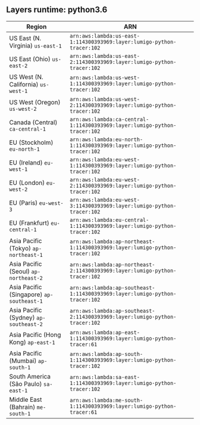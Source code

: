 Layers runtime: python3.6
----
| Region | ARN |
| --- | --- |
|US East (N. Virginia)  `us-east-1`|`arn:aws:lambda:us-east-1:114300393969:layer:lumigo-python-tracer:102`|
|US East (Ohio)  `us-east-2`|`arn:aws:lambda:us-east-2:114300393969:layer:lumigo-python-tracer:102`|
|US West (N. California)  `us-west-1`|`arn:aws:lambda:us-west-1:114300393969:layer:lumigo-python-tracer:102`|
|US West (Oregon)  `us-west-2`|`arn:aws:lambda:us-west-2:114300393969:layer:lumigo-python-tracer:102`|
|Canada (Central)  `ca-central-1`|`arn:aws:lambda:ca-central-1:114300393969:layer:lumigo-python-tracer:102`|
|EU (Stockholm)  `eu-north-1`|`arn:aws:lambda:eu-north-1:114300393969:layer:lumigo-python-tracer:102`|
|EU (Ireland)  `eu-west-1`|`arn:aws:lambda:eu-west-1:114300393969:layer:lumigo-python-tracer:102`|
|EU (London)  `eu-west-2`|`arn:aws:lambda:eu-west-2:114300393969:layer:lumigo-python-tracer:102`|
|EU (Paris)  `eu-west-3`|`arn:aws:lambda:eu-west-3:114300393969:layer:lumigo-python-tracer:102`|
|EU (Frankfurt)  `eu-central-1`|`arn:aws:lambda:eu-central-1:114300393969:layer:lumigo-python-tracer:102`|
|Asia Pacific (Tokyo)  `ap-northeast-1`|`arn:aws:lambda:ap-northeast-1:114300393969:layer:lumigo-python-tracer:102`|
|Asia Pacific (Seoul)  `ap-northeast-2`|`arn:aws:lambda:ap-northeast-2:114300393969:layer:lumigo-python-tracer:102`|
|Asia Pacific (Singapore)  `ap-southeast-1`|`arn:aws:lambda:ap-southeast-1:114300393969:layer:lumigo-python-tracer:102`|
|Asia Pacific (Sydney)  `ap-southeast-2`|`arn:aws:lambda:ap-southeast-2:114300393969:layer:lumigo-python-tracer:102`|
|Asia Pacific (Hong Kong)  `ap-east-1`|`arn:aws:lambda:ap-east-1:114300393969:layer:lumigo-python-tracer:61`|
|Asia Pacific (Mumbai)  `ap-south-1`|`arn:aws:lambda:ap-south-1:114300393969:layer:lumigo-python-tracer:102`|
|South America (São Paulo)  `sa-east-1`|`arn:aws:lambda:sa-east-1:114300393969:layer:lumigo-python-tracer:102`|
|Middle East (Bahrain)  `me-south-1`|`arn:aws:lambda:me-south-1:114300393969:layer:lumigo-python-tracer:61`|
